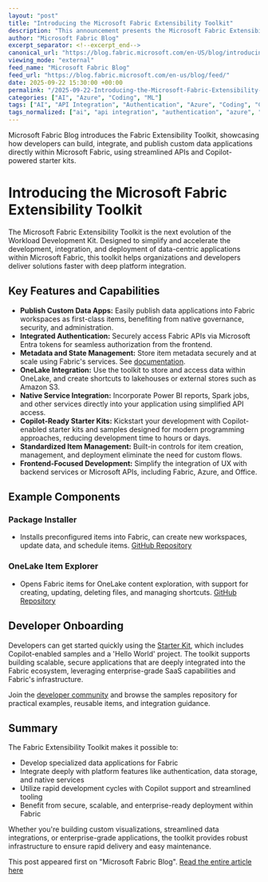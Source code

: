 ```yaml
---
layout: "post"
title: "Introducing the Microsoft Fabric Extensibility Toolkit"
description: "This announcement presents the Microsoft Fabric Extensibility Toolkit, a successor to the Workload Development Kit. The toolkit enables developers and organizations to rapidly create, integrate, and publish data applications into Microsoft Fabric workspaces. It streamlines authentication, state management, OneLake integration, and leverages Copilot-ready starter kits to accelerate development. Key capabilities include integrated authentication with Microsoft Entra ID, scalable metadata storage, OneLake data access, and samples for quick onboarding. Practical examples include the Package Installer and OneLake Item Explorer, both of which demonstrate extensibility and integration potential within Fabric."
author: "Microsoft Fabric Blog"
excerpt_separator: <!--excerpt_end-->
canonical_url: "https://blog.fabric.microsoft.com/en-US/blog/introducing-the-microsoft-fabric-extensibility-toolkit/"
viewing_mode: "external"
feed_name: "Microsoft Fabric Blog"
feed_url: "https://blog.fabric.microsoft.com/en-us/blog/feed/"
date: 2025-09-22 15:30:00 +00:00
permalink: "/2025-09-22-Introducing-the-Microsoft-Fabric-Extensibility-Toolkit.html"
categories: ["AI", "Azure", "Coding", "ML"]
tags: ["AI", "API Integration", "Authentication", "Azure", "Coding", "Copilot", "Custom Data Applications", "Data Integration", "Developer Tools", "Fabric Extensibility Toolkit", "Fabric Workspace", "Front End Development", "Item Explorer", "Metadata Management", "Microsoft Entra ID", "Microsoft Fabric", "ML", "News", "OneLake", "Package Installer", "Power BI", "SaaS", "Spark", "Starter Kit", "Workload Development Kit"]
tags_normalized: ["ai", "api integration", "authentication", "azure", "coding", "copilot", "custom data applications", "data integration", "developer tools", "fabric extensibility toolkit", "fabric workspace", "front end development", "item explorer", "metadata management", "microsoft entra id", "microsoft fabric", "ml", "news", "onelake", "package installer", "power bi", "saas", "spark", "starter kit", "workload development kit"]
---
```


Microsoft Fabric Blog introduces the Fabric Extensibility Toolkit, showcasing how developers can build, integrate, and publish custom data applications directly within Microsoft Fabric, using streamlined APIs and Copilot-powered starter kits.<!--excerpt_end-->

# Introducing the Microsoft Fabric Extensibility Toolkit

The Microsoft Fabric Extensibility Toolkit is the next evolution of the Workload Development Kit. Designed to simplify and accelerate the development, integration, and deployment of data-centric applications within Microsoft Fabric, this toolkit helps organizations and developers deliver solutions faster with deep platform integration.

## Key Features and Capabilities

- **Publish Custom Data Apps:** Easily publish data applications into Fabric workspaces as first-class items, benefiting from native governance, security, and administration.
- **Integrated Authentication:** Securely access Fabric APIs via Microsoft Entra tokens for seamless authorization from the frontend.
- **Metadata and State Management:** Store item metadata securely and at scale using Fabric's services. See [documentation](https://review.learn.microsoft.com/fabric/extensibility-toolkit/how-to-store-item-definition).
- **OneLake Integration:** Use the toolkit to store and access data within OneLake, and create shortcuts to lakehouses or external stores such as Amazon S3.
- **Native Service Integration:** Incorporate Power BI reports, Spark jobs, and other services directly into your application using simplified API access.
- **Copilot-Ready Starter Kits:** Kickstart your development with Copilot-enabled starter kits and samples designed for modern programming approaches, reducing development time to hours or days.
- **Standardized Item Management:** Built-in controls for item creation, management, and deployment eliminate the need for custom flows.
- **Frontend-Focused Development:** Simplify the integration of UX with backend services or Microsoft APIs, including Fabric, Azure, and Office.

## Example Components

### Package Installer

- Installs preconfigured items into Fabric, can create new workspaces, update data, and schedule items. [GitHub Repository](https://github.com/microsoft/Microsoft-Fabric-tools-workload/tree/main/Workload/app/items/PackageInstallerItem)

### OneLake Item Explorer

- Opens Fabric items for OneLake content exploration, with support for creating, updating, deleting files, and managing shortcuts. [GitHub Repository](https://github.com/microsoft/Microsoft-Fabric-tools-workload/tree/main/Workload/app/items/OneLakeExplorerItem)

## Developer Onboarding

Developers can get started quickly using the [Starter Kit](https://aka.ms/fabric-extensibility-starter-kit), which includes Copilot-enabled samples and a 'Hello World' project. The toolkit supports building scalable, secure applications that are deeply integrated into the Fabric ecosystem, leveraging enterprise-grade SaaS capabilities and Fabric's infrastructure.

Join the [developer community](https://aka.ms/fabric-extensibility-toolkit-samples) and browse the samples repository for practical examples, reusable items, and integration guidance.

## Summary

The Fabric Extensibility Toolkit makes it possible to:

- Develop specialized data applications for Fabric
- Integrate deeply with platform features like authentication, data storage, and native services
- Utilize rapid development cycles with Copilot support and streamlined tooling
- Benefit from secure, scalable, and enterprise-ready deployment within Fabric

Whether you're building custom visualizations, streamlined data integrations, or enterprise-grade applications, the toolkit provides robust infrastructure to ensure rapid delivery and easy maintenance.

This post appeared first on "Microsoft Fabric Blog". [Read the entire article here](https://blog.fabric.microsoft.com/en-US/blog/introducing-the-microsoft-fabric-extensibility-toolkit/)
